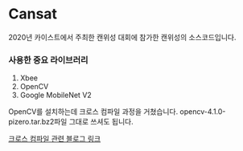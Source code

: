 # Cansat

2020년 카이스트에서 주최한 캔위성 대회에 참가한 캔위성의 소스코드입니다.

### 사용한 중요 라이브러리
1. Xbee
2. OpenCV
3. Google MobileNet V2

OpenCV를 설치하는데 크로스 컴파일 과정을 거쳤습니다.
opencv-4.1.0-pizero.tar.bz2파일 그대로 쓰셔도 됩니다.

[크로스 컴파일 관련 블로그 링크](https://yunslog.tistory.com/53z)
